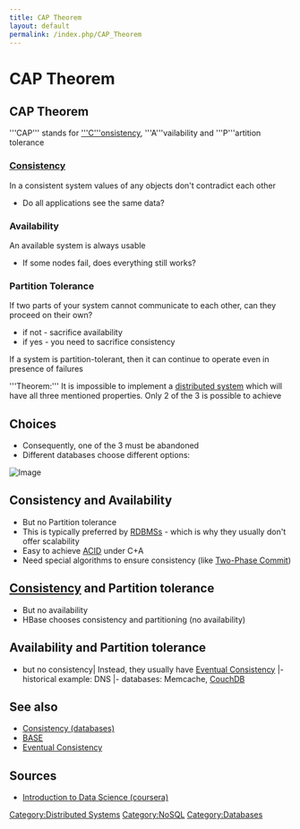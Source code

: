 ```yaml
---
title: CAP Theorem
layout: default
permalink: /index.php/CAP_Theorem
---
```


# CAP Theorem

## CAP Theorem
'''CAP''' stands for ['''C'''onsistency](Consistency_(databases)), '''A'''vailability and '''P'''artition tolerance

### [Consistency](Consistency_(databases))
In a consistent system values of any objects don't contradict each other
- Do all applications see the same data? 

### Availability
An available system is always usable
- If some nodes fail, does everything still works? 

### Partition Tolerance
If two parts of your system cannot communicate to each other, can they proceed on their own? 
- if not - sacrifice availability 
- if yes - you need to sacrifice consistency 

If a system is partition-tolerant, then it can continue to operate even in presence of failures


'''Theorem:''' It is impossible to implement a [distributed system](Distributed_Databases) which will have all three mentioned properties. Only 2 of the 3 is possible to achieve


## Choices
- Consequently, one of the 3 must be abandoned
- Different databases choose different options:


<img src="https://raw.github.com/alexeygrigorev/ulb-adb-project-couchbd/master/report/images/cap-triangle.png" alt="Image">


## Consistency and Availability
- But no Partition tolerance
- This is typically preferred by [RDBMSs](Relational_Databases) - which is why they usually don't offer scalability
- Easy to achieve [ACID](ACID) under C+A
- Need special algorithms to ensure consistency (like [Two-Phase Commit](Two-Phase_Commit))

## [Consistency](Consistency_(databases)) and Partition tolerance
- But no availability
- HBase chooses consistency and partitioning (no availability)

## Availability and Partition tolerance
- but no consistency|   Instead, they usually have [Eventual Consistency](Eventual_Consistency) |- historical example: DNS |- databases: Memcache, [CouchDB](CouchDB)

## See also
- [Consistency (databases)](Consistency_(databases))
- [BASE](BASE)
- [Eventual Consistency](Eventual_Consistency)

## Sources
- [Introduction to Data Science (coursera)](Introduction_to_Data_Science_(coursera))


[Category:Distributed Systems](Category_Distributed_Systems)
[Category:NoSQL](Category_NoSQL)
[Category:Databases](Category_Databases)